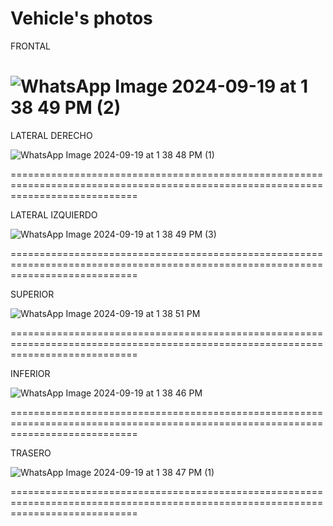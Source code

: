 Vehicle's photos
==========

FRONTAL

![WhatsApp Image 2024-09-19 at 1 38 49 PM (2)](https://github.com/user-attachments/assets/6e9cd473-d910-4b45-a053-f16377fcd940)
==================================================================================================================================

LATERAL DERECHO

![WhatsApp Image 2024-09-19 at 1 38 48 PM (1)](https://github.com/user-attachments/assets/5d964db2-ad02-4ad0-973f-05e4c47a57b3)

==================================================================================================================================

LATERAL IZQUIERDO

![WhatsApp Image 2024-09-19 at 1 38 49 PM (3)](https://github.com/user-attachments/assets/a31d0a64-8cb2-40eb-be4b-e564bd10068b)

==================================================================================================================================

SUPERIOR

![WhatsApp Image 2024-09-19 at 1 38 51 PM](https://github.com/user-attachments/assets/4f58d274-c20f-4486-bb43-c94a9b286511)

==================================================================================================================================

INFERIOR

![WhatsApp Image 2024-09-19 at 1 38 46 PM](https://github.com/user-attachments/assets/8c5ed89c-659c-4e2a-bd09-10fab5ed3772)

==================================================================================================================================

TRASERO

![WhatsApp Image 2024-09-19 at 1 38 47 PM (1)](https://github.com/user-attachments/assets/f2b84798-43e2-4dd3-b0c4-74f757bdde9b)

==================================================================================================================================
